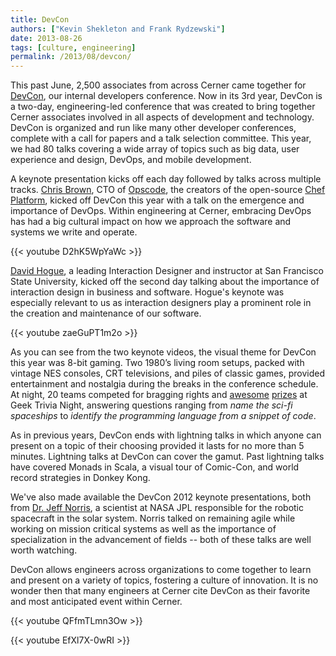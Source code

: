 ```yaml
---
title: DevCon
authors: ["Kevin Shekleton and Frank Rydzewski"]
date: 2013-08-26
tags: [culture, engineering]
permalink: /2013/08/devcon/
---
```


This past June, 2,500 associates from across Cerner came together for [DevCon](http://www.youtube.com/watch?v=cE0YoFg-hkE), our internal developers conference. Now in its 3rd year, DevCon is a two-day, engineering-led conference that was created to bring together Cerner associates involved in all aspects of development and technology. DevCon is organized and run like many other developer conferences, complete with a call for papers and a talk selection committee. This year, we had 80 talks covering a wide array of topics such as big data, user experience and design, DevOps, and mobile development.

A keynote presentation kicks off each day followed by talks across multiple tracks. [Chris Brown](https://twitter.com/skeptomai), CTO of [Opscode](http://www.opscode.com/), the creators of the open-source [Chef Platform](http://wiki.opscode.com/display/chef/Home), kicked off DevCon this year with a talk on the emergence and importance of DevOps. Within engineering at Cerner, embracing DevOps has had a big cultural impact on how we approach the software and systems we write and operate.

{{< youtube D2hK5WpYaWc >}}

[David Hogue](http://davehogue.com/), a leading Interaction Designer and instructor at San Francisco State University, kicked off the second day talking about the importance of interaction design in business and software. Hogue's keynote was especially relevant to us as interaction designers play a prominent role in the creation and maintenance of our software.

{{< youtube zaeGuPT1m2o >}}

As you can see from the two keynote videos, the visual theme for DevCon this year was 8-bit gaming. Two 1980’s living room setups, packed with vintage NES consoles, CRT televisions, and piles of classic games, provided entertainment and nostalgia during the breaks in the conference schedule. At night, 20 teams competed for bragging rights and [awesome](http://en.wikipedia.org/wiki/Retro_Duo) [prizes](http://www.makeymakey.com/) at Geek Trivia Night, answering questions ranging from _name the sci-fi spaceships_ to _identify the programming language from a snippet of code_.

As in previous years, DevCon ends with lightning talks in which anyone can present on a topic of their choosing provided it lasts for no more than 5 minutes. Lightning talks at DevCon can cover the gamut. Past lightning talks have covered Monads in Scala, a visual tour of Comic-Con, and world record strategies in Donkey Kong.

We've also made available the DevCon 2012 keynote presentations, both from [Dr. Jeff Norris](http://drjeffnorris.com/), a scientist at NASA JPL responsible for the robotic spacecraft in the solar system. Norris talked on remaining agile while working on mission critical systems as well as the importance of specialization in the advancement of fields -- both of these talks are well worth watching.

DevCon allows engineers across organizations to come together to learn and present on a variety of topics, fostering a culture of innovation. It is no wonder then that many engineers at Cerner cite DevCon as their favorite and most anticipated event within Cerner.

{{< youtube QFfmTLmn3Ow >}}

{{< youtube EfXl7X-0wRI >}}

